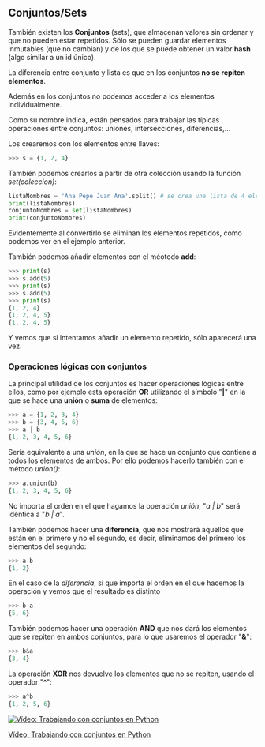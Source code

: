 ## Conjuntos/Sets

También existen los **Conjuntos** (sets), que almacenan valores sin ordenar y que no pueden estar repetidos. Sólo se pueden guardar elementos inmutables (que no cambian) y de los que se puede obtener un valor **hash** (algo similar a un id único).

La diferencia entre conjunto y lista es que en los conjuntos **no se repiten elementos**.

Además en los conjuntos no podemos acceder a los elementos individualmente.

Como su nombre indica, están pensados para trabajar las típicas operaciones entre conjuntos: uniones, intersecciones, diferencias,...

Los crearemos con los elementos entre llaves:

```python
>>> s = {1, 2, 4}
```

También podemos crearlos a partir de otra colección usando la función *set(coleccion)*:

```python
listaNombres = 'Ana Pepe Juan Ana'.split() # se crea una lista de 4 elementos
print(listaNombres)
conjuntoNombres = set(listaNombres)
print(conjuntoNombres)
```

Evidentemente al convertirlo se eliminan los elementos repetidos, como podemos ver en el ejemplo anterior.

También podemos añadir elementos con el méotodo **add**:

```python
>>> print(s)
>>> s.add(5)
>>> print(s)
>>> s.add(5)
>>> print(s)
{1, 2, 4}
{1, 2, 4, 5}
{1, 2, 4, 5}
```
Y vemos que si intentamos añadir un elemento repetido, sólo aparecerá una vez.

### Operaciones lógicas con conjuntos

La principal utilidad de los conjuntos es hacer operaciones lógicas entre ellos, como por ejemplo esta operación **OR** utilizando el símbolo "**|**" en la que se hace una **unión** o **suma** de elementos:

```python
>>> a = {1, 2, 3, 4}
>>> b = {3, 4, 5, 6}
>>> a | b
{1, 2, 3, 4, 5, 6}
```

Sería equivalente a una *unión*, en la que se hace un conjunto que contiene a todos los elementos de ambos. Por ello podemos hacerlo también con el método *union()*:

```python
>>> a.union(b)
{1, 2, 3, 4, 5, 6}
```

No importa el orden en el que hagamos la  operación *unión*, "*a | b*" será idéntica a "*b | a*".

También podemos hacer una **diferencia**, que nos mostrará aquellos que están en el primero y no el segundo, es decir, eliminamos del primero los elementos del segundo:

```python
>>> a-b
{1, 2}
```

En el caso de la *diferencia*, sí que importa el orden en el que hacemos la operación y vemos que el resultado es distinto

```python
>>> b-a
{5, 6}
```

También podemos hacer una operación **AND** que nos dará los elementos que se repiten en ambos conjuntos, para lo que usaremos el operador "**&**":

```python
>>> b&a
{3, 4}
```

La operación **XOR** nos devuelve los elementos que no se repiten, usando el operador "**^**":

```python
>>> a^b
{1, 2, 5, 6}
```


[![Vídeo: Trabajando con conjuntos en Python](https://img.youtube.com/vi/7ZmFT8h9h_k/0.jpg)](https://drive.google.com/file/d/1iape2dEIJ8gYw8S8o3OJFhAL-9Y_O6Tv/view?usp=sharing)


[Vídeo: Trabajando con conjuntos en Python](https://drive.google.com/file/d/1iape2dEIJ8gYw8S8o3OJFhAL-9Y_O6Tv/view?usp=sharing)

